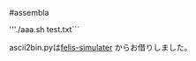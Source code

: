 #assembla

'''./aaa.sh
test.txt```

ascii2bin.pyは[felis-simulater](https://github.com/ordovicia/felis-simulator)
からお借りしました。
